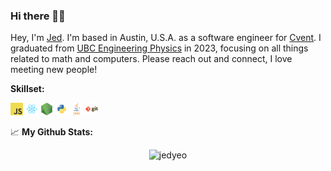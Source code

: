 ### Hi there 👋🏼 

Hey, I'm [Jed](http://jedyeo.com/). I'm based in Austin, U.S.A. as a software engineer for [Cvent](https://www.cvent.com/). I graduated from [UBC Engineering Physics](https://www.engphys.ubc.ca/about/) in 2023, focusing on all things related to math and computers. Please reach out and connect, I love meeting new people!


**Skillset:**  

<code><img height="20" src="https://raw.githubusercontent.com/github/explore/80688e429a7d4ef2fca1e82350fe8e3517d3494d/topics/javascript/javascript.png"></code>
<code><img height="20" src="https://raw.githubusercontent.com/github/explore/80688e429a7d4ef2fca1e82350fe8e3517d3494d/topics/react/react.png"></code>
<code><img height="20" src="https://raw.githubusercontent.com/github/explore/80688e429a7d4ef2fca1e82350fe8e3517d3494d/topics/nodejs/nodejs.png"></code>
<code><img height="20" src="https://raw.githubusercontent.com/github/explore/80688e429a7d4ef2fca1e82350fe8e3517d3494d/topics/python/python.png"></code>
<code><img height="20" src="https://raw.githubusercontent.com/github/explore/80688e429a7d4ef2fca1e82350fe8e3517d3494d/topics/java/java.png"></code>
<code><img height="20" src="https://raw.githubusercontent.com/github/explore/80688e429a7d4ef2fca1e82350fe8e3517d3494d/topics/git/git.png"></code>

📈 **My Github Stats:**

<p align="center"> <img src="https://github-readme-stats.vercel.app/api?username=jedyeo&show_icons=true&theme=gotham" alt="jedyeo" />

